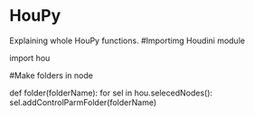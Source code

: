 # HouPy
Explaining whole HouPy functions. 
#Importimg Houdini module

import hou

#Make folders in node

def folder(folderName):
	for sel in hou.selecedNodes():
		sel.addControlParmFolder(folderName)
